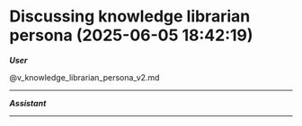 <!-- Generated by SpecStory -->

# Discussing knowledge librarian persona (2025-06-05 18:42:19)

_**User**_

 @v_knowledge_librarian_persona_v2.md 

---

_**Assistant**_



---

